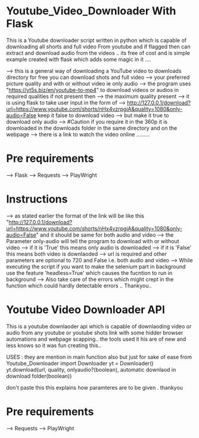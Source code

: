 # Youtube_Video_Downloader With Flask

This is a Youtube downloader script written in python which is capable of downloading all shorts and full video From youtube and if flagged then can extract and download audio from the videos .. its free of cost and is simple example created with flask which adds some magic in it ....

--> this is a general way of downloading a YouTube video to downloads directory for free you can download shots and full video
--> your preferred picture quality and with or without video ie only audio
--> the program uses "https://yt5s.biz/en/youtube-to-mp4" to download videos or audios in required qualities if not present then
--> the maximum quality present
--> it is using flask to take user input in the form of
--> http://127.0.0.1/download?url=https://www.youtube.com/shorts/nHx4vzrpgiA&quality=1080&only-audio=False keep it false to download video
--> but make it true to download only audio
--> #Caution if you require it in the 360p it is downloaded in the downloads folder in the same directory and on the webpage
--> there is a link to watch the video online .........

# Pre requirements 
--> Flask
--> Requests
--> PlayWright

# Instructions
--> as stated earlier the format of the link will be like this "http://127.0.0.1/download?url=https://www.youtube.com/shorts/nHx4vzrpgiA&quality=1080&only-audio=False" and it should be same for both audio and video 
--> the Parameter only-audio will tell the program to download with or without video 
--> if it is 'True' this means only audio is downloaded
--> if it is 'False' this means both video is downlaoded 
--> url is required and other parameters are optional to 720 and False i.e. both audio and video 
--> While executing the script if you want to make the selenium part in background use the feature 'headless=True' which causes the fucntion to run in background
--> Also take care of the errors which might crept in the function which could hardly detectable errors .. Thankyou..

# Youtube Video Downloader API
This is a youtube downlaoder api which is capable of downlaoding video or audio from any youtube or youtube shots link with some hidder browser automations and webpage scapping.. the tools used it his are of new and less knows so it was fun creating this..

USES : they are mention in main function also but just for sake of ease
from Youtube_Downloader import Downloader
yt = Downloader()
yt.download(url, quality, onlyaudio?(boolean), automatic downlaod in download folder(boolean))

don't paste this this explains how paramteres are to be given . thankyou

# Pre requirements 
--> Requests
--> PlayWright
